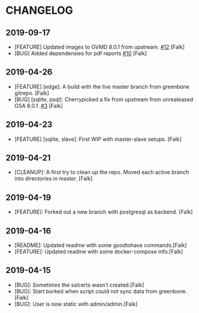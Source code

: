 # CHANGELOG

## 2019-09-17

- [FEATURE] Updated images to GVMD 8.0.1 from upstream. [#12](https://github.com/falkowich/gvm10-docker/issues/12) [Falk]
- [BUG] Added dependensies for pdf reports [#10](https://github.com/falkowich/gvm10-docker/issues/10) [Falk]
  
## 2019-04-26

- [FEATURE] [edge]: A build with the live master branch from greenbone gitrepo. [Falk]
- [BUG] [sqlite, psql]: Cherrypicked a fix from upstream from unrealeased GSA 8.0.1. [#3](https://github.com/falkowich/gvm10-docker/issues/3) [Falk]


## 2019-04-23

- [FEATURE] [sqlite, slave]: First WIP with master-slave setups. [Falk]

## 2019-04-21

- [CLEANUP]: A first try to clean up the repo. Moved each active branch into directories in master. [Falk] 

## 2019-04-19

- [FEATURE]: Forked out a new branch with postgresql as backend. [Falk]

## 2019-04-16

- [README]: Updated readme with some goodtohave commands.[Falk]
- [FEATURE]: Updated readme with some docker-compose info.[Falk]

## 2019-04-15

- [BUG]: Sometimes the sslcerts wasn't created.[Falk]
- [BUG]: Start borked when script could not sync data from greenbone.[Falk]
- [BUG]: User is now static with admin/admin.[Falk]
